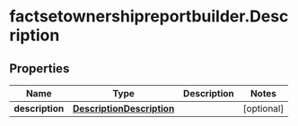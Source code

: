 # factsetownershipreportbuilder.Description

## Properties

Name | Type | Description | Notes
------------ | ------------- | ------------- | -------------
**description** | [**DescriptionDescription**](DescriptionDescription.md) |  | [optional] 



